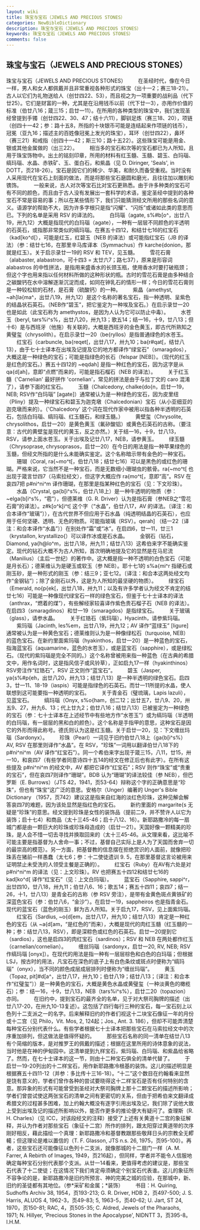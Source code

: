 ```yaml
---
layout: wiki
title: 珠宝与宝石（JEWELS AND PRECIOUS STONES）
categories: NewBibleDictionary
description: 珠宝与宝石（JEWELS AND PRECIOUS STONES）
keywords: 珠宝与宝石（JEWELS AND PRECIOUS STONES）
comments: false
---
```


## 珠宝与宝石（JEWELS AND PRECIOUS STONES）



珠宝与宝石（JEWELS AND PRECIOUS STONES）
　　在圣经时代，像在今日一样，男人和女人都佩戴并且非常重视各种形式的珠宝（出十一2；赛三18-21）。古人以它们为礼物送给人（创廿四22、53），而且视之为一项重要的战利品（代下廿25）。它们是财富的一种，尤其是在沿用钱币以前（代下廿一3），亦用作价值的标准（伯廿八16；箴三15；启廿一11）。在所用的各种类型的珠宝中，我们发现圣经曾提到手镯（创廿四22、30、47；结十六11），脚钏足炼（赛三18、20），项链（创四十一42；参：路十五8，所指的十块银币可能是连结起来作项链的钱币），冠冕（亚九16；描述主的百姓像冠冕上发光的珠宝），耳环（创廿四22），鼻环（赛三21）和戒指（创四十一42；斯三10；路十五22）。这些珠宝可能是用金、银或其他金属做的（出三22）。
　　相当多的宝石和次等的宝石都已为人所知，且用于珠宝饰物中。出土的铭刻印章，所用的材料有红玉髓、玉髓、碧玉、白玛瑙、缟玛瑙、水晶、赤铁矿、玉、蛋白石，和紫晶（见 D. Diringer, 'Seals', in DOTT，页218-26）。宝石是因它们的稀少、华美，和耐久而备受重视。当时没有人采用现代在宝石上刻面的做法，而是将那些宝石磨圆和磨光，且往往加以雕刻和镌饰。
　　一般来说，古人对次等宝石比对宝石更熟悉。由于许多种类的宝石可有不同的颜色，而且由于古人没有发展出一套科学的术语，鉴定圣经中提到的各种宝石不常是容易的事；所以在某些情形下，我们只能猜测经文所用的那些名词的意义。语源学的帮助不大，因为许多字根只是指“闪耀”、“闪烁”或诸如此类的意思而已。下列的名单是采用 RSV 的译法的。
　　白玛瑙（agate, s%#b[o^，出廿八19，卅九12）大概是指现代的白玛瑙（agate），一种有一层层不同颜色的半透明的石英石，或指那非常类似的缟玛瑙。在赛五十四12，和结廿七16的红宝石（kad[ko^d[），可能是红玉，红碧玉（NEB 的译法）或可能指红宝石（JB 的译法）（参：结廿七16，在那里辛马库译本（Symmachus〕作 karche{donion，那就是红玉）。关于启示录廿一19的 RSV 和 TEV，见玉髓。
　　雪花石膏（alabaster, alabastron，可十四3 = 太廿六7；路七37），原来是形容词 alabastros 的中性拼法，是指用来盛香水的长颈玉瓶，使用香水时要打破瓶颈；但这个字也用来指以任何材料所做的这种形状的瓶。古时的雪花石膏是由多种结合之碳酸钙在水中溶解逐渐沉淀而成，如同在钟乳石的情形一样；今日的雪花石膏则是一种较松软的石材，是石膏（硫酸钙）的一种。
　　紫晶（amethyst, ~ah]la{ma^，出廿八19，卅九12）是这个名称的著名宝石，指一种透明、呈紫色的结晶状石英石。（NEB作“碧玉”，把它鉴定为一种埃及宝石。）在启示录廿一20也是如此（此宝石称为 amethystos，是因为人认为它可以防止中毒）。
　　水苍玉（beryl, tars%i^s%，出廿八20，卅九13；歌五14；结一16，十9，廿八13；但十6）是与西班牙（他施）有关联的，大概是西班牙的金色黄玉，即古代所熟知之黄璧玺（chrysolith）。在启示录廿一20（be{ryllos）是指普通绿色的水苍玉。
　　红宝石（carbuncle, ba{reqet[，出廿八17，卅九10；ba{r#qat[，结廿八13），由于七十士译本在出埃及记提及它的地方都译作“绿宝石”（smaragdos），大概这是一种绿色的宝石；可能是指绿色的长石（felspar [NEB]）。（现代的红玉是红色的宝石。）赛五十四12的 ~eqdah] 是指一种红色的宝石，因为这字是从 qa{d[ah]，意即“点燃”而来的，可能是指石榴石（NEB 的译法）。
　　关于红玉髓（'Carnelian' 最好拼作 'cornelian'，常见的拼法是由于与拉丁文的 caro
混淆了），请参下面的红宝石。
　　玉髓（Chalcedony, chalke{do{n，启廿一19，NEB; RSV作“白玛瑙” [agate]）通常被认为是一种绿色的宝石，因为皮里纽（Pliny）提及一种绿宝石和碧玉为迦克墩（Chalcedonian）宝石（从小亚细亚的迦克墩而来的）。（'Chalcedony' 这个词在现代作家中被用以指各种半透明的石英石，包括白玛瑙、缟玛瑙、红玉髓石，和绿玉髓。）
　　黄壁玺（Chrysolite, chrysolithos，启廿一20）是黄色黄玉（氟矽酸铝）或黄色石英石的古称。（要注意：古代的黄壁玺是现代的黄玉，反之亦然。）关于结一16，十9，廿八13，RSV，请参上面水苍玉。关于出埃及记廿八17，NEB，请参黄玉。
　　绿玉髓（Chrysoprase, chrysoprasos，启廿一20）在今日的用法是指一种苹果绿色的玉髓，但经文所指的是什么未能确实鉴定。这个名称暗示带有金色的一种宝石。
　　珊瑚（Coral, ra{~mo^t[，伯廿八18；结廿七16）可以是黑色的或红色的珊瑚。严格来说，它当然不是一种宝石，而是无数细小珊瑚虫的骸骨。ra{~mo^t[ 也出现于箴言廿四7（马索拉经文），但这字大概应作 ra{mo^t[，意即“高”。RSV 在哀四7把 p#ni^ni^m 译作珊瑚，在那里是指某种红色的宝石（见：下文珍珠）。
　　水晶（Crystal, ga{b[i^s%，伯廿八18上）是一种牛透明的物质（参：~elga{b[i^s%，“雹”），但德莱维（G. R. Driver）认为是指石膏（参NEB之“雪花石膏”的译法）。z#k[o^k[i^t[ 这个字（“水晶”，伯廿八17，AV 的译法。〔译注：和合本译作“玻璃”〕），在古代世界不但应用于石水晶（纯透明结晶的石英石），也应用于任何坚硬、透明、无色的物质。可能指玻璃（RSV）。qerah] （结一22〔译注：和合本译作“水晶”〕）在别处作“霜”或“冰”。在启四6，廿一11，廿三1（krystallon, krystallizo{）可以译作冰或是石水晶。
　　金钢石（钻石，Diamond, ya{h@lo^m，出廿八18，卅九11；结廿八13）这希伯来字不能确实鉴定。现代的钻石大概不为古人所知，首次明确地提及它的显然是在马尼流（Manilius）（主后一世纪）的著作中。这大概是指一种不透明的白色宝石（可能是月长石）；德莱维认为是硬玉或软玉（参 NEB）。耶十七1的 s%a{mi^r 指硬石或刚玉砂，是一种形式的刚玉（参：结三9；亚七12。〔译注：和合本这两处经文均作“金钢钻”〕；除了金刚石以外，这是为人所知的最坚硬的物质）。
　　绿宝石（Emerald, no{p{ek[，出廿八18，卅九11；以及有许多学者认为经文不肯定的结廿七16）可能是一种像现代绿宝石一样的绿色宝石，但鉴于七十士译本的译法（anthrax，“燃着的煤”），有些解经家较喜译作紫色贵石榴子石（NEB 的译法）。在启四3（smaragdinos）和廿一19（smaragdos）是指绿宝石。
　　关于玻璃（glass），请参水晶。
　　关于红锆石（紫玛瑙），Hyacinth，请参紫玛瑙。
　　紫玛瑙（Jacinth, les%em，出廿八19，卅九12；AV 译作“蓝绿玉” [ligure] 通常被认为是一种黄色宝石；德莱维则认为是一种像绿松石（turquoise, NEB）的蓝色宝石。在新约里面紫玛瑙（hyakinthos，启廿一20）是一种蓝色的宝石，指海蓝宝石（aquamarine，蓝色的水苍玉），或是蓝宝石（sapphire），或是绿松石。（现代的紫玛瑙是完全不同的。）这个名称曾被用来指一种蓝色（在古典的希腊文中，用作名词时，这是指风信子或风铃草），正如启九17一样（hyakinthinos）RSV旁注作“红锆石”，RSV 正文则作“蓝宝石”。
　　碧玉（Jasper, ya{s%#p{eh，出廿八20，卅九13；结廿八13）是一种半透明的绿色宝石。启四3，廿一11、18-19（iaspis）可能是指绿色的石英石。而廿一11所提的水晶，使人联想到这可能要指一种透明的宝石。
　　关于青金石（璧琉璃，Lapis lazuli），见蓝宝石。
　　缟玛瑙（Onyx, s%o{ham，创二12；出廿五7，廿八9、20，卅五9、27，卅九6、13；代上廿九2；伯廿八16；结廿八13）已被鉴定为一种绿色的宝石（参：七十士译本在上述经节中有些地方作“水苍玉”）或为缟玛瑙（半透明的白玛瑙，有一层层的黑和白的颜色）。这个名称是手指甲的意思，这种宝石是因它的外形而得此称号。德氏则认为这是红玉髓。关于启廿一20，见：下文缠丝玛瑙（Sardonyx）。
　　珍珠（Pearl）一词见于旧约伯廿八18上（ga{b[i^s%） AV, RSV 在那里则译作“水晶”。在 RSV，“珍珠”一词用以翻译伯廿八18下的 p#ni^ni^m（AV 译作“红宝石”）。同一个希伯来字出现于箴三15，八11，廿15，卅一10，和哀四7（有些学者同意诗四十五14的经文在修正后也有此字）。在所有这些提及 p#ni^ni^m 的经文中，AV 都把它译作“红宝石”；RSV 则作“珠宝”或“贵重的宝石”，但在哀四7则译作“珊瑚”。BDB
认为“珊瑚”的译法较佳（参 NEB），但巴罗斯（E. Burrows）（JTS
42，1941，页53-64）辩称这个字的正确意思是“珍珠”，但也有“珠宝”这广泛的意思。安格尔（Unger）编著的 Unger's Bible Dictionary （1957，页742）建议这是指来自红海的淡红色珍珠，这种见解会解答哀四7的难题，因为该处显然是指红色的宝石。
　　新约里面的 margarite{s 无疑是“珍珠”的意思。经文提到珍珠是女性的装饰品（提前二9，并不赞许人以它为装饰；启十七4）和商品（太十三45-46；启十八12、16）。新耶路撒冷的每一扇城门都是由一颗巨大的珍珠或珍珠母造成的（启廿一21）。天国好像一颗精美的珍珠，是人会不惜一切去寻找并换取回来的（太十三45-46。从文理来看，这比喻不可能主要是指基督为人舍命一事；不过，基督自己实际上是人为了天国而舍弃一切的最崇高的模范）。另一方面，把基督教的信息摆在拒绝赏识的人面前，就像把珍珠丢在猪前一样愚蠢（太七6；参：十二使徒遗训 9. 5，在那里基督这言论被用来证明禁止未受洗的人领受主餐是正确的）。
　　红宝石（Ruby）在AV有六处是对 p#ni^ni^m 的译法（见：上文珍珠）。RV 也把赛五十四12和结廿七16的 kad[ko^d[ 译作“红宝石”（见：上文白玛瑙）。
　　蓝宝石（Sapphire, sappi^r，出廿四10，廿八18，卅九11；伯廿八6、16；歌五14；赛五十四11；哀四7；结一26，十1，廿八13）是青金石的古称（参 RSV 旁注），是带有金黄色斑点黄铁矿的深蓝色宝石（参：伯廿八6，“金沙”）。在启廿一19，sappheiros 也是指青金石。现代的蓝宝石（蓝色的刚玉）鲜为古人所知。关于启九17，RSV，见上面紫玛瑙。
　　红宝石（Sardius, ~o{d[em，出廿八17，卅九10；结廿八13）肯定是一种红色的宝石（从 ~a{d[am，“是红色的”而来），大概是现代的肉红玉髓（红玉髓的一种；参：结廿八13，RSV），即是深粽色或红色的石英石。启廿一20提到它（sardios），这也是启四3的肉红宝石（sardinos）；RSV 和 NEB 在两处都作红玉（carnelian/cornelian）。
　　缠丝玛瑙（sardonyx，启廿一20, RV, NEB; RSV 作缟玛瑙 [onyx]）。在现代的用法是指一种有一层层棕色和白色的白玛瑙；但根据 LSJ，按古时的用法，凡宝石在深色的底子上有白色条纹或斑点时便称为“缟玛瑙”（onyx），当不同的颜色成层成层排列时便称为“缠丝玛瑙”。
　　黄玉（Topaz, pit]#d[a^，出廿八17，卅九10；伯廿八19；结廿八13；〔译注：和合本作“红璧玺”〕）是一种黄色的宝石，大概是黄色水晶或黄璧玺（一种淡黄色的橄榄石）；参：结一16，十9，廿八13，NEB（tars%i^s%），启廿二20（topazion）亦同。
　　在旧约中，提到宝石的最齐全的名单，见于对大祭司胸牌的描述（出廿八17-20，在卅九10-13复述）。这包括了四行每行三种的宝石，每一宝石刻上以色列十二支派之一的名字。后来解释旧约的作者们视这十二块宝石像征一年的月份或十二宫（见 Philo，Vit. Mos, 2, 124起；Jos., Ant. 3. 186），但却不可能弄清楚每种宝石分别代表什么。有些学者根据七十士译本把那些宝石在马索拉经文中的次序重加排列，但这做法是值得怀疑的。
　　那些宝石名称的同一清单在结廿八13有个简缩的版本，是对推罗王的佩戴的描述；根据在这里所用的诗体意象的说法，当时他是在神的伊甸园中。这清单提到九样宝石，紫玛瑙、白玛瑙、和紫晶给省略了。然而，在七十士译本的这一节，则由十二种宝石俱全的清单代替了。
　　于启廿一19-20列出的十二样宝石，用作新耶路撒冷根基的装饰。这儿的描述明显是根据赛五十四11-12（并参：多比传十三16-18）。“十二”这个数目在约翰看来显然是饶有意义的，学者们曾作各种的尝试要晓得这十二样宝石是否有任何特别的含意。那异象的形式有可能曾受到圣经对大祭司胸牌上那十二颗宝石的描述所影响；学者们曾尝试使这两张宝石的清单之间有更密切的关系，但由于把希伯来文翻译成希腊文的过程甚多困难，加上约翰大概没有逐字引用出埃及记，我们除了说他大致上受到出埃及记的描述所影响以外，能否作更多的推论便大有疑问了。查理斯（R. H. Charles）（见 ICC，对该段经文的注释）接受了上述有关黄道十二宫的象征解释，并认为作者对那些宝石（象征十二宫）所作的排列，跟太阳穿过黄道带的次序刚好相反，藉此描绘一个真理：新耶路撒冷和基督教跟那些敬拜日头的宗教全无轇轕；但这理论是难以置信的（T. F. Glasson, JTS n.s. 26, 1975，页95-100）。再者，这些宝石还可能像征以色列十二支派，就像那城的十二扇门一样（A. M. Farrer, A Rebirth of Images, 1949，页216起），但同样，学者并不能令人信服地确定每种宝石分别代表那个支派。从廿一14看来，更值得考虑的建议是，那些宝石代表了十二使徒；在这情况下我们肯定毋须确定个别宝石代表谁。这儿的象征所不容争论的是，新耶路撒冷是旧约所预言、神的完美之城的应验，在那城中，新、旧约的圣徒都有其地位。（参*采矿和金属；*装饰）
　　书目：H. Quiring, Sudhoffs Archiv 38, 1954，页193-213; G. R. Driver, HDB 2，页497-500; J. S. Harris, ALUOS 4, 1962-3，页49-83; 5, 1963-5，页40-62; U. Jart, ST 24, 1970，页150-81; RAC, 4，页505-35; C. Aldred, Jewels of the Pharaohs, 1971; N.
Hillyer, 'Precious Stones in the Apocalypse', NIDNTT 3，页395-8。
I.H.M.




